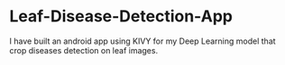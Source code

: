 # Leaf-Disease-Detection-App
I have built an android app using KIVY for my Deep Learning model that crop diseases detection on leaf images.
